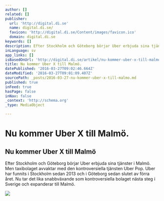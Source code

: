 ```yaml
---
author: []
related: []
publisher:
  url: 'http://digital.di.se'
  name: digital.di.se/
  favicon: 'http://digital.di.se/Content/images/favicon.ico'
  domain: digital.di.se
keywords: []
description: Efter Stockholm och Göteborg börjar Uber erbjuda sina tjänster i Malmö. Men taxibolaget avvaktar med den kontroversiella tjänsten Uber Pop. Uber har funnits i Stockholm sedan 2013 och i Göteborg sedan slutet av förra året. Nu tar det lika snabbväxande som kontroversiella bolaget nästa steg i Sverige och expanderar till Malmö.
inLanguage: sv
app_links: []
isBasedOnUrl: 'http://digital.di.se/artikel/nu-kommer-uber-x-till-malmo'
title: Nu kommer Uber X till Malmö.
datePublished: '2016-03-27T09:02:46.664Z'
dateModified: '2016-03-27T09:01:09.407Z'
sourcePath: _posts/2016-03-27-nu-kommer-uber-x-till-malmo.md
published: true
inFeed: true
hasPage: false
inNav: false
_context: 'http://schema.org'
_type: MediaObject

---
```

# Nu kommer Uber X till Malmö.

<article style=""><h1>Nu kommer Uber X till Malmö</h1><p>Efter Stockholm och Göteborg börjar Uber erbjuda sina tjänster i Malmö. Men taxibolaget avvaktar med den kontroversiella tjänsten Uber Pop. Uber har funnits i Stockholm sedan 2013 och i Göteborg sedan slutet av förra året. Nu tar det lika snabbväxande som kontroversiella bolaget nästa steg i Sverige och expanderar till Malmö.</p><img src="http://images.bonnier.news/cms20/Global/alok-alstrom-1280.jpg?interpolation=lanczos-none&amp;downsize=1224:*&amp;output-quality=90&amp;output-format=jpeg" /></article>
